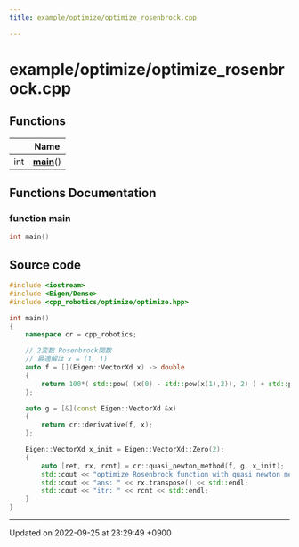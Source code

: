 ```yaml
---
title: example/optimize/optimize_rosenbrock.cpp

---
```


# example/optimize/optimize_rosenbrock.cpp



## Functions

|                | Name           |
| -------------- | -------------- |
| int | **[main](/cpp_robotics/doxybook/Files/optimize__rosenbrock_8cpp/#function-main)**() |


## Functions Documentation

### function main

```cpp
int main()
```




## Source code

```cpp
#include <iostream>
#include <Eigen/Dense>
#include <cpp_robotics/optimize/optimize.hpp>

int main()
{
    namespace cr = cpp_robotics;

    // 2変数 Rosenbrock関数
    // 最適解は x = (1, 1)
    auto f = [](Eigen::VectorXd x) -> double
    {
        return 100*( std::pow( (x(0) - std::pow(x(1),2)), 2) ) + std::pow(1 - x(1), 2);
    };

    auto g = [&](const Eigen::VectorXd &x)
    {
        return cr::derivative(f, x);
    };

    Eigen::VectorXd x_init = Eigen::VectorXd::Zero(2);
    {
        auto [ret, rx, rcnt] = cr::quasi_newton_method(f, g, x_init);
        std::cout << "optimize Rosenbrock function with quasi newton method" << std::endl;
        std::cout << "ans: " << rx.transpose() << std::endl;
        std::cout << "itr: " << rcnt << std::endl;
    }
}
```


-------------------------------

Updated on 2022-09-25 at 23:29:49 +0900
